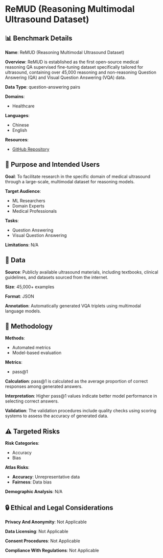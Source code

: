 # ReMUD (Reasoning Multimodal Ultrasound Dataset)

## 📊 Benchmark Details

**Name**: ReMUD (Reasoning Multimodal Ultrasound Dataset)

**Overview**: ReMUD is established as the first open-source medical reasoning QA supervised fine-tuning dataset specifically tailored for ultrasound, containing over 45,000 reasoning and non-reasoning Question Answering (QA) and Visual Question Answering (VQA) data.

**Data Type**: question-answering pairs

**Domains**:
- Healthcare

**Languages**:
- Chinese
- English

**Resources**:
- [GitHub Repository](https://github.com/ShiDaizi/ReMUD)

## 🎯 Purpose and Intended Users

**Goal**: To facilitate research in the specific domain of medical ultrasound through a large-scale, multimodal dataset for reasoning models.

**Target Audience**:
- ML Researchers
- Domain Experts
- Medical Professionals

**Tasks**:
- Question Answering
- Visual Question Answering

**Limitations**: N/A

## 💾 Data

**Source**: Publicly available ultrasound materials, including textbooks, clinical guidelines, and datasets sourced from the internet.

**Size**: 45,000+ examples

**Format**: JSON

**Annotation**: Automatically generated VQA triplets using multimodal language models.

## 🔬 Methodology

**Methods**:
- Automated metrics
- Model-based evaluation

**Metrics**:
- pass@1

**Calculation**: pass@1 is calculated as the average proportion of correct responses among generated answers.

**Interpretation**: Higher pass@1 values indicate better model performance in selecting correct answers.

**Validation**: The validation procedures include quality checks using scoring systems to assess the accuracy of generated data.

## ⚠️ Targeted Risks

**Risk Categories**:
- Accuracy
- Bias

**Atlas Risks**:
- **Accuracy**: Unrepresentative data
- **Fairness**: Data bias

**Demographic Analysis**: N/A

## 🔒 Ethical and Legal Considerations

**Privacy And Anonymity**: Not Applicable

**Data Licensing**: Not Applicable

**Consent Procedures**: Not Applicable

**Compliance With Regulations**: Not Applicable
